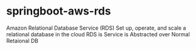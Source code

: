 # springboot-aws-rds
Amazon Relational Database Service (RDS) Set up, operate, and scale a relational database in the cloud
RDS is Service is Abstracted over Normal Retaional DB
